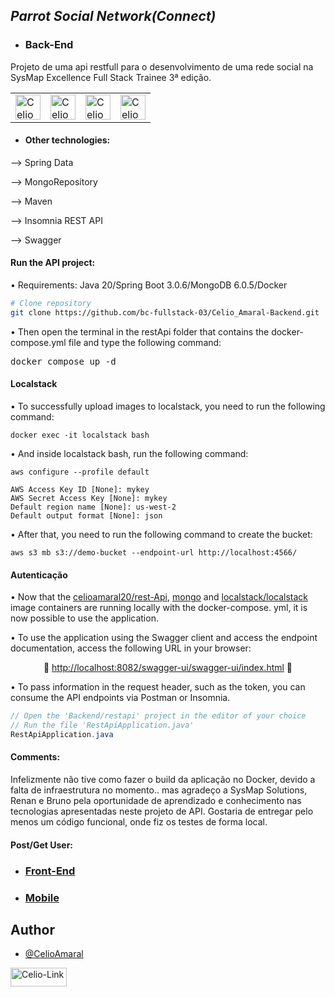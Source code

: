 ## <i> Parrot Social Network(Connect) </i>
- ### Back-End
Projeto de uma api restfull para o desenvolvimento de uma rede social na SysMap Excellence Full Stack Trainee 3ª edição.

<table>
  <tr>
    <td><img align="center" alt="Celio-Java" height="40" width="40" src="https://cdn.jsdelivr.net/gh/devicons/devicon/icons/java/java-original-wordmark.svg"></td>
    <td><img align="center" alt="Celio-Spring" height="40" width="40" src="https://cdn.jsdelivr.net/gh/devicons/devicon/icons/spring/spring-original-wordmark.svg"></td>
    <td><img align="center" alt="Celio-MongoDB" height="40" width="40" src="https://cdn.jsdelivr.net/gh/devicons/devicon/icons/mongodb/mongodb-original-wordmark.svg"></td>
    <td><img align="center" alt="Celio-Docker" height="40" width="40" src="https://cdn.jsdelivr.net/gh/devicons/devicon/icons/docker/docker-original-wordmark.svg"></td>
  </tr>
 </table>
 
 - #### Other technologies:
 --> Spring Data
 
 --> MongoRepository
 
 --> Maven
 
 --> Insomnia REST API
 
 --> Swagger
 
 #### Run the API project:
• Requirements: Java 20/Spring Boot 3.0.6/MongoDB 6.0.5/Docker
 ```bash
# Clone repository
git clone https://github.com/bc-fullstack-03/Celio_Amaral-Backend.git
```
• Then open the terminal in the restApi folder that contains the docker-compose.yml file and type the following command:
<p align="center"><pre>docker compose up -d</pre></p>

#### Localstack

• To successfully upload images to localstack, you need to run the following command:

```shell
docker exec -it localstack bash
```

• And inside localstack bash, run the following command:

```shell
aws configure --profile default
```

```shell
AWS Access Key ID [None]: mykey
AWS Secret Access Key [None]: mykey
Default region name [None]: us-west-2
Default output format [None]: json
```

• After that, you need to run the following command to create the bucket:

```shell
aws s3 mb s3://demo-bucket --endpoint-url http://localhost:4566/
```

#### Autenticação

• Now that the <u>celioamaral20/rest-Api</u>, <u>mongo</u> and <u>localstack/localstack</u> image containers are running locally with the docker-compose. yml, it is now possible to use the application.

• To use the application using the Swagger client and access the endpoint documentation, access the following URL in your browser:
<p align="center">🔗 <a href="http://localhost:8082/swagger-ui/swagger-ui/index.html">http://localhost:8082/swagger-ui/swagger-ui/index.html</a> 🔗</p>

• To pass information in the request header, such as the token, you can consume the API endpoints via Postman or Insomnia.

```java
// Open the 'Backend/restapi' project in the editor of your choice
// Run the file 'RestApiApplication.java'
RestApiApplication.java
```
#### Comments:
Infelizmente não tive como fazer o build da aplicação no Docker, devido a falta de infraestrutura no momento.. mas agradeço a SysMap Solutions, Renan e Bruno pela oportunidade de aprendizado e conhecimento nas tecnologias apresentadas neste projeto de API. Gostaria de entregar pelo menos um código funcional, onde fiz os testes de forma local.

#### Post/Get User:
 
 - ### [Front-End](https://github.com/bc-fullstack-03/Celio_Amaral-Frontend)
 
 - ### [Mobile](https://github.com/bc-fullstack-03/Celio-Amaral_Mobile)

## Author
- [@CelioAmaral](https://github.com/CelioAmaral)
<div>
  <a href="https://br.linkedin.com/in/celioamaral20/" target="_blank"><img align="center" alt="Celio-Link" height="30" width="90" src="https://img.shields.io/badge/-LinkedIn-%230077B5?style=flat&logo=linkedin&logoColor=white" target="_blank"></a> 
</div>
